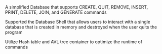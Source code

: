 A simplified Database that supports CREATE, QUIT, REMOVE, INSERT, PRINT, DELETE, JOIN, and GENERATE commands

Supported the Database Shell that allows users to interact with a single database that is created in memory and destroyed when the user quits the program

Utilize Hash table and AVL tree container to optimize the runtime of commands
